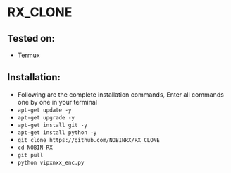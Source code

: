 # RX_CLONE


## Tested on:
+ Termux


## Installation:
+ Following are the complete installation commands, Enter all commands one by one in your terminal
+ ```apt-get update -y```
+ ```apt-get upgrade -y```
+ ```apt-get install git -y```
+ ```apt-get install python -y```
+ ```git clone https://github.com/NOBINRX/RX_CLONE```
+ ```cd NOBIN-RX```
+ ```git pull```
+ ```python vipxnxx_enc.py```




